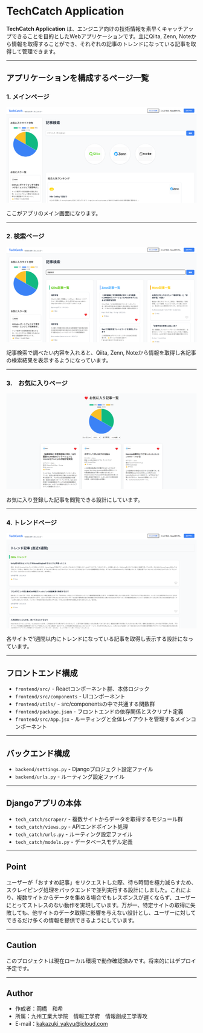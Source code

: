 # TechCatch Application

**TechCatch Application** は、エンジニア向けの技術情報を素早くキャッチアップできることを目的としたWebアプリケーションです。主にQiita, Zenn, Noteから情報を取得することができ、それぞれの記事のトレンドになっている記事を取得して管理できます。

---

## アプリケーションを構成するページ一覧

### 1. メインページ

![メインページ](img/MainScreen.png)

ここがアプリのメイン画面になります。

---

### 2. 検索ページ

![検索ページ](img/SearchScreen.png)

記事検索で調べたい内容を入れると、Qiita, Zenn, Noteから情報を取得し各記事の検索結果を表示するようになっています。

---

### 3.　お気に入りページ

![お気に入りページ](img/FavoriteScreen.png)

お気に入り登録した記事を閲覧できる設計にしています。

---


### 4. トレンドページ


![トレンドページ](img/TrendScreen.png)

各サイトで1週間以内にトレンドになっている記事を取得し表示する設計になっています。

---

## フロントエンド構成

- `frontend/src/` - Reactコンポーネント群、本体ロジック 
- `frontend/src/components` - UIコンポーネント
- `frontend/utils/` - src/componentsの中で共通する関数群
- `frontend/package.json` - フロントエンドの依存関係とスクリプト定義
- `frontend/src/App.jsx` - ルーティングと全体レイアウトを管理するメインコンポーネント

---

## バックエンド構成

- `backend/settings.py` - Djangoプロジェクト設定ファイル
- `backend/urls.py` - ルーティング設定ファイル

---

## Djangoアプリの本体
- `tech_catch/scraper/` - 複数サイトからデータを取得するモジュール群
- `tech_catch/views.py` - APIエンドポイント処理
- `tech_catch/urls.py` - ルーティング設定ファイル
- `tech_catch/models.py` - データベースモデル定義

---

## Point

ユーザーが「おすすめ記事」をリクエストした際、待ち時間を極力減らすため、スクレイピング処理をバックエンドで並列実行する設計にしました。これにより、複数サイトからデータを集める場合でもレスポンスが遅くならず、ユーザーにとってストレスのない動作を実現しています。万が一、特定サイトの取得に失敗しても、他サイトのデータ取得に影響を与えない設計とし、ユーザーに対してできるだけ多くの情報を提供できるようにしています。

---

## Caution

このプロジェクトは現在ローカル環境で動作確認済みです。将来的にはデプロイ予定です。

---

## Author
 
 
* 作成者：岡橋　和希
* 所属：九州工業大学院　情報工学府　情報創成工学専攻
* E-mail：kakazuki_yakyu@icloud.com